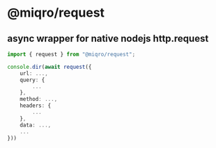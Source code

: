 # @miqro/request

## async wrapper for native nodejs http.request

```typescript
import { request } from "@miqro/request";

console.dir(await request({
	url: ...,
	query: {
		...
	},
	method: ...,
	headers: {
		...
	},
	data: ...,
	...
}))
```
